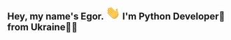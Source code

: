 ## Hey, my name's Egor. <img src="https://github.com/x4zx/x4zx/blob/main/img/hey.gif" height="32"/> I'm Python Developer🐍 from Ukraine💙💛
